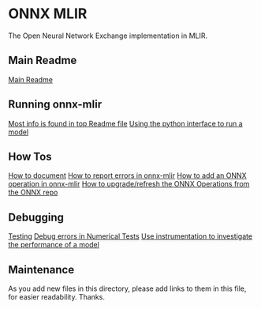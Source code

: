 <!--- SPDX-License-Identifier: Apache-2.0 -->

# ONNX MLIR
The Open Neural Network Exchange implementation in MLIR.

## Main Readme

[Main Readme](../README.md)

## Running onnx-mlir

[Most info is found in top Readme file](../README.md)
[Using the python interface to run a model](UsingPyRuntime.md)

## How Tos

[How to document](Documentation.md)
[How to report errors in onnx-mlir](ErrorHandling.md)
[How to add an ONNX operation in onnx-mlir](HowToAddAnOperation.md)
[How to upgrade/refresh the ONNX Operations from the ONNX repo](ImportONNXDefs.md)

## Debugging

[Testing](Testing.md)
[Debug errors in Numerical Tests](DebuggingNumericalError.md)
[Use instrumentation to investigate the performance of a model](Instrumentation.md)

## Maintenance

As you add new files in this directory, please add links to them in this file, for easier readability. Thanks.
